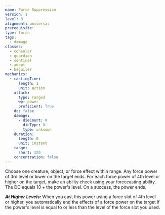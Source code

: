 ```yaml
---
name: Force Suppression
version: 1
level: 3
alignment: universal
prerequisite: 
type: force
tags:
  - damage
classes:
  - consular
  - guardian
  - sentinel
  - adept
  - beguiler
mechanics:
  - castingTime:
      length: 1
      unit: action
    attack:
      type: ranged
      wp: power
      proficient: True
    dc: false
    damage:
      - dieCount: 0
        dieType: 0
        type: unknown
    duration:
      length: 0
      unit: instant
    range:
      short: 120
    concentration: false
---
```

Choose one creature, object, or force effect within range. Any force power of 3rd level or lower on the target ends. For each force power of 4th level or higher on the target, make an ability check using your forcecasting ability. The DC equals 10 + the power's level. On a success, the power ends.

***__At Higher Levels__:*** When you cast this power using a force slot of 4th level or higher, you automatically end the effects of a force power on the target if the power's level is equal to or less than the level of the force slot you used.
    